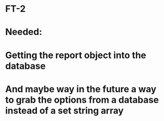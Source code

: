 # FT-2
#
# Needed:
# Getting the report object into the database
# And maybe way in the future a way to grab the options from a database instead of a set string array